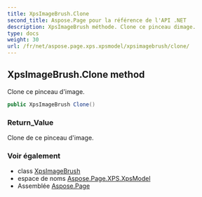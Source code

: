 ```yaml
---
title: XpsImageBrush.Clone
second_title: Aspose.Page pour la référence de l'API .NET
description: XpsImageBrush méthode. Clone ce pinceau dimage.
type: docs
weight: 30
url: /fr/net/aspose.page.xps.xpsmodel/xpsimagebrush/clone/
---
```

## XpsImageBrush.Clone method

Clone ce pinceau d'image.

```csharp
public XpsImageBrush Clone()
```

### Return_Value

Clone de ce pinceau d'image.

### Voir également

* class [XpsImageBrush](../)
* espace de noms [Aspose.Page.XPS.XpsModel](../../xpsimagebrush/)
* Assemblée [Aspose.Page](../../../)


